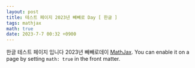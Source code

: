 ```yaml
---
layout: post
title: 테스트 페이지 2023년 빼빼로 Day [ 한글 ]
tags: mathjax
math: true
date: 2023-7-7 00:32 +0900
---
```

한글 테스트 페이지 입니다 2023년  빼빼로데이 [MathJax](https://www.mathjax.org/). You can enable it on a page by setting `math: true` in the front matter.


